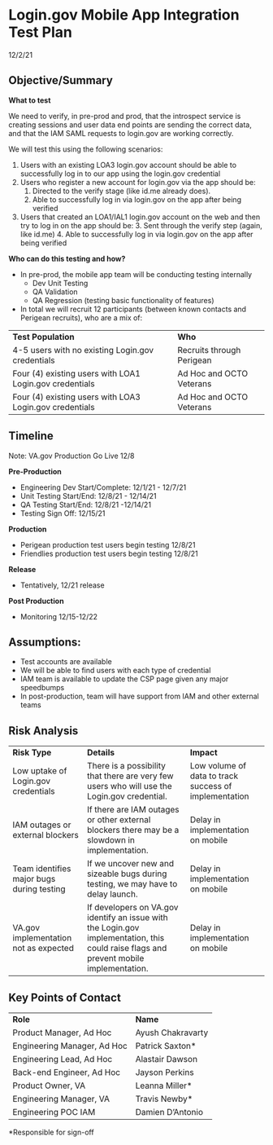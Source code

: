 
# Login.gov Mobile App Integration Test Plan
12/2/21


## Objective/Summary 


**What to test** 

We need to verify, in pre-prod and prod, that the introspect service is creating sessions and user data end points are sending the correct data, and that the IAM SAML requests to login.gov are working correctly. 

We will test this using the following scenarios:


1. Users with an existing LOA3 login.gov account should be able to successfully log in to our app using the login.gov credential
2. Users who register a new account for login.gov via the app should be:
    1. Directed to the verify stage (like id.me already does). 
    2. Able to successfully log in via login.gov on the app after being verified
3. Users that created an LOA1/IAL1 login.gov account on the web and then try to log in on the app should be:
    3. Sent through the verify step (again, like id.me) 
    4. Able to successfully log in via login.gov on the app after being verified

**Who can do this testing and how?**



* In pre-prod, the mobile app team will be conducting testing internally
    * Dev Unit Testing
    * QA Validation
    * QA Regression (testing basic functionality of features)
* In total we will recruit 12 participants (between known contacts and Perigean recruits), who are a mix of:

<table>
  <tr>
   <td>
<strong>Test Population</strong>
   </td>
   <td><strong>Who</strong>
   </td>
  </tr>
  <tr>
   <td>4-5 users with no existing Login.gov credentials
   </td>
   <td>Recruits through Perigean
   </td>
  </tr>
  <tr>
   <td>Four (4) existing users with LOA1 Login.gov credentials
   </td>
   <td>Ad Hoc and OCTO Veterans	
   </td>
  </tr>
  <tr>
   <td>Four (4) existing users with LOA3 Login.gov credentials
   </td>
   <td>Ad Hoc and OCTO Veterans
   </td>
  </tr>
</table>



## Timeline 

Note: VA.gov Production Go Live 12/8 

**Pre-Production**



* Engineering Dev Start/Complete: 12/1/21  - 12/7/21
* Unit Testing Start/End:  12/8/21 - 12/14/21
* QA Testing Start/End: 12/8/21 -12/14/21
* Testing Sign Off:  12/15/21

**Production**



* Perigean production test users begin testing 12/8/21
* Friendlies production test users begin testing 12/8/21

**Release**



* Tentatively, 12/21 release

**Post Production**



* Monitoring 12/15-12/22

## Assumptions:

* Test accounts are available
* We will be able to find users with each type of credential
* IAM team is available to update the CSP page given any major speedbumps
* In post-production, team will have support from IAM and other external teams

## Risk Analysis


<table>
  <tr>
   <td>
<strong>Risk Type</strong>
   </td>
   <td><strong>Details</strong>
   </td>
   <td><strong>Impact</strong>
   </td>
  </tr>
  <tr>
   <td>Low uptake of Login.gov credentials
   </td>
   <td>There is a possibility that there are very few users who will use the Login.gov credential.
   </td>
   <td>Low volume of data to track success of implementation
   </td>
  </tr>
  <tr>
   <td>IAM outages or external blockers
   </td>
   <td>If there are IAM outages or other external blockers there may be a slowdown in implementation.
   </td>
   <td>Delay in implementation on mobile
   </td>
  </tr>
  <tr>
   <td>Team identifies major bugs during testing
   </td>
   <td>If we uncover new and sizeable bugs during testing, we may have to delay launch.
   </td>
   <td>Delay in implementation on mobile
   </td>
  </tr>
  <tr>
   <td>VA.gov implementation not as expected
   </td>
   <td>If developers on VA.gov identify an issue with the Login.gov implementation, this could raise flags and prevent mobile implementation.
   </td>
   <td>Delay in implementation on mobile
   </td>
  </tr>
</table>



## Key Points of Contact


<table>
  <tr>
   <td><strong>Role</strong>
   </td>
   <td><strong>Name</strong>
   </td>
  </tr>
  <tr>
   <td>Product Manager, Ad Hoc
   </td>
   <td>Ayush Chakravarty
   </td>
  </tr>
  <tr>
   <td>Engineering Manager, Ad Hoc
   </td>
   <td>Patrick Saxton*
   </td>
  </tr>
  <tr>
   <td>Engineering Lead, Ad Hoc
   </td>
   <td>Alastair Dawson
   </td>
  </tr>
  <tr>
   <td>Back-end Engineer, Ad Hoc
   </td>
   <td>Jayson Perkins
   </td>
  </tr>
  <tr>
   <td>Product Owner, VA
   </td>
   <td>Leanna Miller*
   </td>
  </tr>
  <tr>
   <td>Engineering Manager, VA
   </td>
   <td>Travis Newby*
   </td>
  </tr>
  <tr>
   <td>Engineering POC IAM
   </td>
   <td>Damien D’Antonio
   </td>
  </tr>
</table>


*Responsible for sign-off
